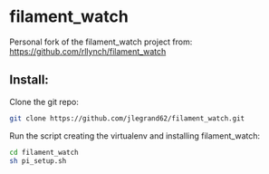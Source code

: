 # filament_watch
Personal fork of the filament_watch project from: https://github.com/rllynch/filament_watch

## Install:
Clone the git repo:
```bash
git clone https://github.com/jlegrand62/filament_watch.git
```
Run the script creating the virtualenv and installing filament_watch:
```bash
cd filament_watch
sh pi_setup.sh
```